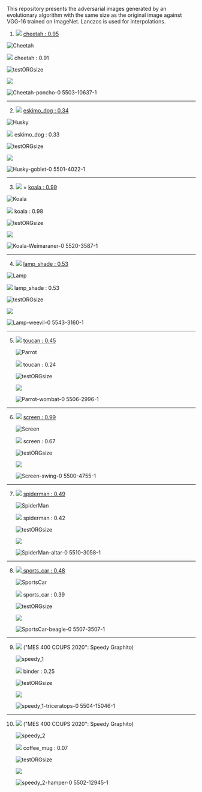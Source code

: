 This repository presents the adversarial images generated by an evolutionary algorithm with the same size as the original image against VGG-16 trained on ImageNet. Lanczos is used for interpolations. 

1. <img src="https://render.githubusercontent.com/render/math?math=A_1^{hr}"> <a href="https://pixabay.com/photos/wildlife-predator-cheetah-cat-3526836/">cheetah : 0.95</a>

  ![Cheetah](https://user-images.githubusercontent.com/32355311/165703360-dad7742b-41f5-4b1a-ad1f-4eef0ca9fc0f.jpeg)
  
  <img src="https://render.githubusercontent.com/render/math?math=\lambda \o \rho (A_1^{hr}) "> cheetah : 0.91
  
  ![testORGsize](https://user-images.githubusercontent.com/32355311/167119240-31a3a660-b51c-432b-b9d6-a80d46411f63.jpeg)

  <img src="https://render.githubusercontent.com/render/math?math=D_1^{hr} = poncho : 0.55"> 

  ![Cheetah-poncho-0 5503-10637-1](https://user-images.githubusercontent.com/32355311/165703878-dcf88b3e-6216-46b3-a802-7aa2b2ba469e.png)
  
 
<hr>

2. <img src="https://render.githubusercontent.com/render/math?math=A_2^{hr}">  <a href="https://stocksnap.io/photo/husky-animal-RXPGF0W22P">eskimo\_dog : 0.34</a>

  ![Husky](https://user-images.githubusercontent.com/32355311/165704492-6e3c4200-5a26-42d8-b070-78775a2c5037.jpeg)
  
  <img src="https://render.githubusercontent.com/render/math?math=\lambda \o \rho (A_2^{hr}) "> eskimo\_dog : 0.33
   
  ![testORGsize](https://user-images.githubusercontent.com/32355311/167119918-2af2bc99-6c7f-49e1-8e14-280bc45ec77e.jpeg)

  <img src="https://render.githubusercontent.com/render/math?math=D_2^{hr} = goblet : 0.55">

  ![Husky-goblet-0 5501-4022-1](https://user-images.githubusercontent.com/32355311/165704854-fcb2263f-2e17-4c18-83bc-2aa984ae8d82.png)
  
  
  
<hr>  

3. <img src="https://render.githubusercontent.com/render/math?math=A_3^{hr}"> = <a href="https://pixabay.com/photos/koala-animal-australia-nature-cute-4721677/">koala : 0.99 </a> 
  
  ![Koala](https://user-images.githubusercontent.com/32355311/165710923-0509a995-4a09-4f23-9c4a-e873a4b0abc3.jpeg)

  <img src="https://render.githubusercontent.com/render/math?math=\lambda \o \rho (A_3^{hr}) "> koala : 0.98
  
  ![testORGsize](https://user-images.githubusercontent.com/32355311/167120214-4edcafb9-b96d-4f0d-b39e-70a62259092b.jpeg)

   
  <img src="https://render.githubusercontent.com/render/math?math=D_3^{hr} = weimaraner : 0.55">

  ![Koala-Weimaraner-0 5520-3587-1](https://user-images.githubusercontent.com/32355311/165710514-30fa76f2-d386-4ef4-ab9d-878ca4a7a599.png)

<hr>

4. <img src="https://render.githubusercontent.com/render/math?math=A_4^{hr}"> <a href="https://pixnio.com/objects/lamps/bedside-lamp-glass-shadow-furniture-interior">lamp\_shade : 0.53</a>
    
 ![Lamp](https://user-images.githubusercontent.com/32355311/165711083-d443804b-050a-4ebe-aaa6-3037cbf6f4c4.jpeg)
 
  <img src="https://render.githubusercontent.com/render/math?math=\lambda \o \rho (A_4^{hr}) "> lamp\_shade : 0.53
  
 ![testORGsize](https://user-images.githubusercontent.com/32355311/167120396-b99e7c15-9eaf-41f0-ab9e-9cd906911a5a.jpeg)

 
 <img src="https://render.githubusercontent.com/render/math?math=D_4^{hr} = weevil : 0.55">
 
 ![Lamp-weevil-0 5543-3160-1](https://user-images.githubusercontent.com/32355311/165711572-a05ca5a5-02f5-423f-a1c7-fccd622da557.png)

 <hr>
 
5. <img src="https://render.githubusercontent.com/render/math?math=A_5^{hr}"> <a href="https://www.pxfuel.com/en/free-photo-ejded#google_vignette"> toucan : 0.45</a>

    ![Parrot](https://user-images.githubusercontent.com/32355311/165713690-f778d5e8-18df-40fd-a6ef-81807baefff0.jpeg)

     <img src="https://render.githubusercontent.com/render/math?math=\lambda \o \rho (A_5^{hr}) "> toucan : 0.24
     
     ![testORGsize](https://user-images.githubusercontent.com/32355311/167120544-9318ea14-5025-4951-8875-f7315d2a7197.jpeg)
    
    <img src="https://render.githubusercontent.com/render/math?math=D_5^{hr} = wombat : 0.55">
    
    ![Parrot-wombat-0 5506-2996-1](https://user-images.githubusercontent.com/32355311/165713789-b33d385b-2329-4f8d-a303-bba0ba16b354.png)
    
 <hr>    
    
6. <img src="https://render.githubusercontent.com/render/math?math=A_6^{hr}"> <a href = "https://commons.wikimedia.org/wiki/File:Apple_Color_High_Resolution_RGB_13.jpg">screen : 0.99</a>

    ![Screen](https://user-images.githubusercontent.com/32355311/165713849-b073e4d5-3ce1-43d2-b90f-7e3b9c374150.jpeg)

    <img src="https://render.githubusercontent.com/render/math?math=\lambda \o \rho (A_6^{hr}) "> screen : 0.67
     
    ![testORGsize](https://user-images.githubusercontent.com/32355311/167120725-4e56f53c-7608-4adf-bb21-72f688dffce1.jpeg)
    
    <img src="https://render.githubusercontent.com/render/math?math=D_6^{hr} = swing : 0.55">
    
    ![Screen-swing-0 5500-4755-1](https://user-images.githubusercontent.com/32355311/165713942-9f7e144a-3719-420d-a42e-51e1f41bd8c5.png)

 <hr>    
    
7. <img src="https://render.githubusercontent.com/render/math?math=A_7^{hr}"> <a href = "https://pixabay.com/photos/the-amazing-spider-man-comic-marvel-5052738/">spiderman : 0.49</a>

    ![SpiderMan](https://user-images.githubusercontent.com/32355311/165713996-92ad3407-db86-4f6b-9fdd-5bf047f13dac.jpeg)

    <img src="https://render.githubusercontent.com/render/math?math=\lambda \o \rho (A_7^{hr}) "> spiderman : 0.42
    
    ![testORGsize](https://user-images.githubusercontent.com/32355311/167121231-d1b68da9-9af0-4b54-bd64-357f8f3be7c2.jpeg)
   
    
    <img src="https://render.githubusercontent.com/render/math?math=D_7^{hr} = altar : 0.55">
    
    ![SpiderMan-altar-0 5510-3058-1](https://user-images.githubusercontent.com/32355311/165714088-54663e8e-084b-4eef-a939-8bbb9adc42fe.png)
    
 <hr>    
    
8. <img src="https://render.githubusercontent.com/render/math?math=A_8^{hr}"><a href = "https://pixabay.com/photos/car-luxury-car-sports-car-auto-5865989/"> sports\_car : 0.48</a>

   ![SportsCar](https://user-images.githubusercontent.com/32355311/165714148-98a1e4ba-c280-4974-80b6-443d5b2698f8.jpeg)

    <img src="https://render.githubusercontent.com/render/math?math=\lambda \o \rho (A_8^{hr}) "> sports\_car : 0.39
    
    ![testORGsize](https://user-images.githubusercontent.com/32355311/167121328-2665b389-2379-42a3-be16-d88e625ccaf8.jpeg)
  
    <img src="https://render.githubusercontent.com/render/math?math=D_8^{hr} = beagle : 0.55">    
    
    ![SportsCar-beagle-0 5507-3507-1](https://user-images.githubusercontent.com/32355311/165714236-a0f1aaea-8818-43a7-9c40-651eae765843.png)

 <hr>    
    
9. <img src="https://render.githubusercontent.com/render/math?math=A_9^{hr} = binder : 0.28"> ("MES 400 COUPS 2020": Speedy Graphito) 
  
    ![speedy_1](https://user-images.githubusercontent.com/32355311/165714341-2e0ef660-cb6a-4c51-8248-828557a00932.jpeg)

     <img src="https://render.githubusercontent.com/render/math?math=\lambda \o \rho (A_9^{hr}) "> binder : 0.25
    
    ![testORGsize](https://user-images.githubusercontent.com/32355311/167121485-f7eca84a-7b3a-4c28-b7ce-20b7c7bbd86e.jpeg)

    <img src="https://render.githubusercontent.com/render/math?math=D_9^{hr} = triceratops : 0.55"> 
    
    ![speedy_1-triceratops-0 5504-15046-1](https://user-images.githubusercontent.com/32355311/165714434-87eabf36-e827-4830-80f5-d7160db1a708.png)
    
 <hr>    
    
10. <img src="https://render.githubusercontent.com/render/math?math=A_{10}^{hr} = coffee\_mug : 0.08"> ("MES 400 COUPS 2020": Speedy Graphito)
    
    ![speedy_2](https://user-images.githubusercontent.com/32355311/165946463-8999a2ae-1eb8-48bf-9582-cc424d98f54b.png)
    
    
    <img src="https://render.githubusercontent.com/render/math?math=\lambda \o \rho (A_{10}^{hr}) "> coffee\_mug : 0.07
    
    ![testORGsize](https://user-images.githubusercontent.com/32355311/167121680-ceeb6dd4-3873-4a35-b6c0-837149573a58.jpeg)

    <img src="https://render.githubusercontent.com/render/math?math=D_{10}^{hr} = hamper : 0.55"> 
    
    ![speedy_2-hamper-0 5502-12945-1](https://user-images.githubusercontent.com/32355311/165714620-5821eeac-a74e-41c2-8111-384c58f38993.png)

    
    
    
    
    
    

